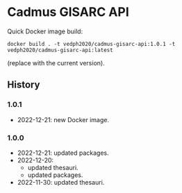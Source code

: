 # Cadmus GISARC API

Quick Docker image build:

    docker build . -t vedph2020/cadmus-gisarc-api:1.0.1 -t vedph2020/cadmus-gisarc-api:latest

(replace with the current version).

## History

### 1.0.1

- 2022-12-21: new Docker image.

### 1.0.0

- 2022-12-21: updated packages.
- 2022-12-20:
  - updated thesauri.
  - updated packages.
- 2022-11-30: updated thesauri.
